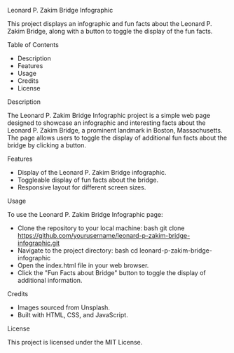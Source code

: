 Leonard P. Zakim Bridge Infographic

This project displays an infographic and fun facts about the Leonard P. Zakim Bridge, along with a button to toggle the display of the fun facts.

Table of Contents

* Description
* Features
* Usage
* Credits
* License

Description

The Leonard P. Zakim Bridge Infographic project is a simple web page designed to showcase an infographic and interesting facts about the Leonard P. Zakim Bridge, a prominent landmark in Boston, Massachusetts. 
The page allows users to toggle the display of additional fun facts about the bridge by clicking a button.

Features

* Display of the Leonard P. Zakim Bridge infographic.
* Toggleable display of fun facts about the bridge.
* Responsive layout for different screen sizes.

Usage

To use the Leonard P. Zakim Bridge Infographic page:
* Clone the repository to your local machine: bash git clone https://github.com/yourusername/leonard-p-zakim-bridge-infographic.git   
* Navigate to the project directory: bash cd leonard-p-zakim-bridge-infographic   
* Open the index.html file in your web browser.
* Click the "Fun Facts about Bridge" button to toggle the display of additional information.

Credits

* Images sourced from Unsplash.
* Built with HTML, CSS, and JavaScript.

License

This project is licensed under the MIT License.

